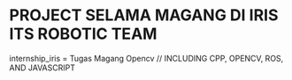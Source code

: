  # PROJECT SELAMA MAGANG DI IRIS ITS ROBOTIC TEAM
 internship_iris = Tugas Magang Opencv //
 INCLUDING CPP, OPENCV, ROS, AND JAVASCRIPT
